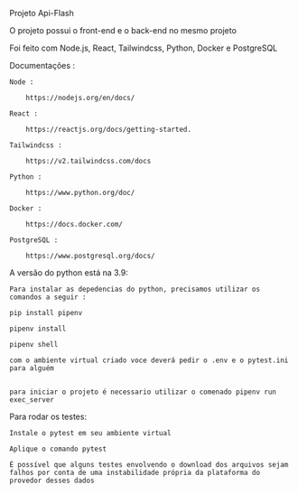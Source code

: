 Projeto Api-Flash

O projeto possui o front-end e o back-end no mesmo projeto

Foi feito com Node.js, React, Tailwindcss, Python, Docker e PostgreSQL

Documentações :

    Node :

        https://nodejs.org/en/docs/

    React :

        https://reactjs.org/docs/getting-started.

    Tailwindcss :

        https://v2.tailwindcss.com/docs

    Python :
    
        https://www.python.org/doc/

    Docker :

        https://docs.docker.com/

    PostgreSQL :

        https://www.postgresql.org/docs/


A versão do python está na 3.9:

    Para instalar as depedencias do python, precisamos utilizar os comandos a seguir :

    pip install pipenv

    pipenv install

    pipenv shell 

    com o ambiente virtual criado voce deverá pedir o .env e o pytest.ini para alguém


    para iniciar o projeto é necessario utilizar o comenado pipenv run exec_server


Para rodar os testes:

    Instale o pytest em seu ambiente virtual
    
    Aplique o comando pytest

    É possível que alguns testes envolvendo o download dos arquivos sejam falhos por conta de uma instabilidade própria da plataforma do provedor desses dados 